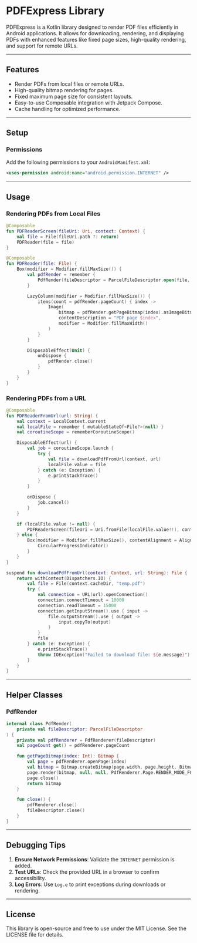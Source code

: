 # PDFExpress Library

PDFExpress is a Kotlin library designed to render PDF files efficiently in Android applications. It allows for downloading, rendering, and displaying PDFs with enhanced features like fixed page sizes, high-quality rendering, and support for remote URLs.

---

## Features

- Render PDFs from local files or remote URLs.
- High-quality bitmap rendering for pages.
- Fixed maximum page size for consistent layouts.
- Easy-to-use Composable integration with Jetpack Compose.
- Cache handling for optimized performance.

---

## Setup

### Permissions

Add the following permissions to your `AndroidManifest.xml`:

```xml
<uses-permission android:name="android.permission.INTERNET" />
```

---

## Usage

### Rendering PDFs from Local Files

```kotlin
@Composable
fun PDFReaderScreen(fileUri: Uri, context: Context) {
    val file = File(fileUri.path ?: return)
    PDFReader(file = file)
}

@Composable
fun PDFReader(file: File) {
    Box(modifier = Modifier.fillMaxSize()) {
        val pdfRender = remember {
            PdfRender(fileDescriptor = ParcelFileDescriptor.open(file, ParcelFileDescriptor.MODE_READ_ONLY))
        }

        LazyColumn(modifier = Modifier.fillMaxSize()) {
            items(count = pdfRender.pageCount) { index ->
                Image(
                    bitmap = pdfRender.getPageBitmap(index).asImageBitmap(),
                    contentDescription = "PDF page $index",
                    modifier = Modifier.fillMaxWidth()
                )
            }
        }

        DisposableEffect(Unit) {
            onDispose {
                pdfRender.close()
            }
        }
    }
}
```

### Rendering PDFs from a URL

```kotlin
@Composable
fun PDFReaderFromUrl(url: String) {
    val context = LocalContext.current
    val localFile = remember { mutableStateOf<File?>(null) }
    val coroutineScope = rememberCoroutineScope()

    DisposableEffect(url) {
        val job = coroutineScope.launch {
            try {
                val file = downloadPdfFromUrl(context, url)
                localFile.value = file
            } catch (e: Exception) {
                e.printStackTrace()
            }
        }

        onDispose {
            job.cancel()
        }
    }

    if (localFile.value != null) {
        PDFReaderScreen(fileUri = Uri.fromFile(localFile.value!!), context = context)
    } else {
        Box(modifier = Modifier.fillMaxSize(), contentAlignment = Alignment.Center) {
            CircularProgressIndicator()
        }
    }
}

suspend fun downloadPdfFromUrl(context: Context, url: String): File {
    return withContext(Dispatchers.IO) {
        val file = File(context.cacheDir, "temp.pdf")
        try {
            val connection = URL(url).openConnection()
            connection.connectTimeout = 10000
            connection.readTimeout = 15000
            connection.getInputStream().use { input ->
                file.outputStream().use { output ->
                    input.copyTo(output)
                }
            }
            file
        } catch (e: Exception) {
            e.printStackTrace()
            throw IOException("Failed to download file: ${e.message}")
        }
    }
}
```

---

## Helper Classes

### PdfRender

```kotlin
internal class PdfRender(
    private val fileDescriptor: ParcelFileDescriptor
) {
    private val pdfRenderer = PdfRenderer(fileDescriptor)
    val pageCount get() = pdfRenderer.pageCount

    fun getPageBitmap(index: Int): Bitmap {
        val page = pdfRenderer.openPage(index)
        val bitmap = Bitmap.createBitmap(page.width, page.height, Bitmap.Config.ARGB_8888)
        page.render(bitmap, null, null, PdfRenderer.Page.RENDER_MODE_FOR_DISPLAY)
        page.close()
        return bitmap
    }

    fun close() {
        pdfRenderer.close()
        fileDescriptor.close()
    }
}
```

---

## Debugging Tips

1. **Ensure Network Permissions**: Validate the `INTERNET` permission is added.
2. **Test URLs**: Check the provided URL in a browser to confirm accessibility.
3. **Log Errors**: Use `Log.e` to print exceptions during downloads or rendering.

---

## License

This library is open-source and free to use under the MIT License. See the LICENSE file for details.
